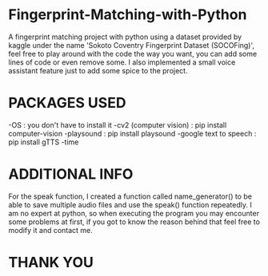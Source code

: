 # Fingerprint-Matching-with-Python
A fingerprint matching project with python using a dataset provided by kaggle under  the name 'Sokoto Coventry Fingerprint Dataset (SOCOFing)', feel free to play around with the code the way you want, you can add some lines of code or even remove some. 
I also implemented a small voice assistant feature just to add some spice to the project.
# PACKAGES USED
-OS : you don't have to install it
-cv2 (computer vision) : pip install computer-vision 
-playsound : pip install playsound
-google text to speech : pip install gTTS
-time
# ADDITIONAL INFO
For the speak function, I created a function called name_generator() to be able to save multiple audio files and use the speak() function repeatedly.
I am no expert at python, so when executing the program you may encounter some problems at first, if you got to know the reason behind that feel free to modify it and contact me.
# THANK YOU

